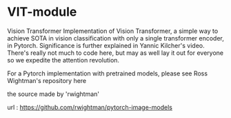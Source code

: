 # VIT-module

Vision Transformer
Implementation of Vision Transformer, a simple way to achieve SOTA in vision classification with only a single transformer encoder, in Pytorch. Significance is further explained in Yannic Kilcher's video. There's really not much to code here, but may as well lay it out for everyone so we expedite the attention revolution.

For a Pytorch implementation with pretrained models, please see Ross Wightman's repository here

the source made by 'rwightman'

url : https://github.com/rwightman/pytorch-image-models
